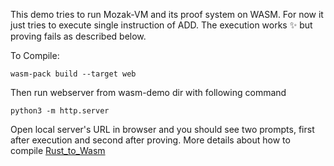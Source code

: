 This demo tries to run Mozak-VM and its proof system on WASM. For now it just tries to execute single instruction of ADD.
The execution works :sparkles: but proving fails as described below.

To Compile:

`wasm-pack build --target web`

Then run webserver from wasm-demo dir with following command

`python3 -m http.server`

Open local server's URL in browser and you should see two prompts, first after execution and second after proving.
More details about how to compile [Rust_to_Wasm](https://developer.mozilla.org/en-US/docs/WebAssembly/Rust_to_Wasm)
